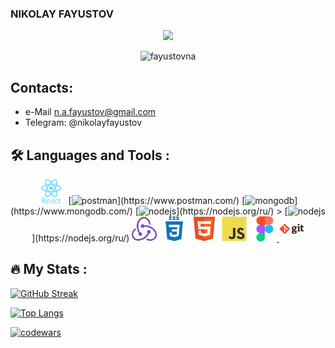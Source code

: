 ### NIKOLAY FAYUSTOV

<div id="header" align="center" >
  <img src="https://media.giphy.com/media/JIX9t2j0ZTN9S/giphy.gif" width="100"/>
</div>

<p align="center"> <img src="https://komarev.com/ghpvc/?username=fayustovna&label=Profile%20views&color=0e75b6&style=flat" alt="fayustovna" /> </p>

## Contacts:
- e-Mail n.a.fayustov@gmail.com
- Telegram: @nikolayfayustov



## :hammer_and_wrench: Languages and Tools :
<div align="center" margin-top='50px'>
  <img src="https://github.com/devicons/devicon/blob/master/icons/react/react-original-wordmark.svg" title="React" alt="React" width="40" height="40"/>&nbsp;
  [<img width="40" height="40" src="./icons/tech/postman.svg" alt="postman">](https://www.postman.com/)
  [<img width="40" height="40" src="./icons/tech/mongodb.svg" alt="mongodb">](https://www.mongodb.com/)
  [<img width="40" height="40" src="./icons/tech/nodedotjs.svg" alt="nodejs">](https://nodejs.org/ru/)
  > [<img width="25" height="25" src="./icons/tech/nodedotjs.svg" alt="nodejs">](https://nodejs.org/ru/)
  <img src="https://github.com/devicons/devicon/blob/master/icons/redux/redux-original.svg" title="Redux" alt="Redux " width="40" height="40"/>&nbsp;
  <img src="https://github.com/devicons/devicon/blob/master/icons/css3/css3-plain-wordmark.svg"  title="CSS3" alt="CSS" width="40" height="40"/>&nbsp;
  <img src="https://github.com/devicons/devicon/blob/master/icons/html5/html5-original.svg" title="HTML5" alt="HTML" width="40" height="40"/>&nbsp;
  <img src="https://github.com/devicons/devicon/blob/master/icons/javascript/javascript-original.svg" title="JavaScript" alt="JavaScript" width="40" height="40"/>&nbsp;
    <a href="https://www.w3schools.com/cs/" target="_blank" rel="noreferrer"> <img src="https://raw.githubusercontent.com/devicons/devicon/master/icons/figma/figma-original.svg" alt="figma-original" width="40" height="40"/>  
</a>
  <img src="https://github.com/devicons/devicon/blob/master/icons/git/git-original-wordmark.svg" title="Git" **alt="Git" width="40" height="40"/>
</div>



## :fire: My Stats :
[![GitHub Streak](http://github-readme-streak-stats.herokuapp.com?user=fayustovna&theme=dark&background=000000)](https://git.io/streak-stats)

[![Top Langs](https://github-readme-stats.vercel.app/api/top-langs/?username=fayustovna&layout=compact&theme=vision-friendly-dark)](https://github.com/anuraghazra/github-readme-stats)

[![codewars](https://www.codewars.com/users/FayustovN/badges/large)](https://www.codewars.com/users/FayustovN)   
